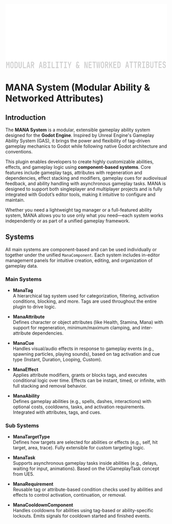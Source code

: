 <!-- Title Image -->
<p align="center">
  <img src="./docs/mana-logo.svg" alt="MANA System Logo" height="200">
</p>

# MANA System (Modular Ability & Networked Attributes)

## Introduction

The **MANA System** is a modular, extensible gameplay ability system designed for the **Godot Engine**. Inspired by Unreal Engine's Gameplay Ability System (GAS), it brings the power and flexibility of tag-driven gameplay mechanics to Godot while following native Godot architecture and conventions.

This plugin enables developers to create highly customizable abilities, effects, and gameplay logic using **component-based systems**. Core features include gameplay tags, attributes with regeneration and dependencies, effect stacking and modifiers, gameplay cues for audiovisual feedback, and ability handling with asynchronous gameplay tasks. MANA is designed to support both singleplayer and multiplayer projects and is fully integrated with Godot’s editor tools, making it intuitive to configure and maintain.

Whether you need a lightweight tag manager or a full-featured ability system, MANA allows you to use only what you need—each system works independently or as part of a unified gameplay framework.

## Systems

All main systems are component-based and can be used individually or together under the unified `ManaComponent`. Each system includes in-editor management panels for intuitive creation, editing, and organization of gameplay data.

### Main Systems

- **ManaTag**  
  A hierarchical tag system used for categorization, filtering, activation conditions, blocking, and more. Tags are used throughout the entire plugin to drive logic.

- **ManaAttribute**  
  Defines character or object attributes (like Health, Stamina, Mana) with support for regeneration, minimum/maximum clamping, and inter-attribute dependencies.

- **ManaCue**  
  Handles visual/audio effects in response to gameplay events (e.g., spawning particles, playing sounds), based on tag activation and cue type (Instant, Duration, Looping, Custom).

- **ManaEffect**  
  Applies attribute modifiers, grants or blocks tags, and executes conditional logic over time. Effects can be instant, timed, or infinite, with full stacking and removal behavior.

- **ManaAbility**  
  Defines gameplay abilities (e.g., spells, dashes, interactions) with optional costs, cooldowns, tasks, and activation requirements. Integrated with attributes, tags, and cues.

### Sub Systems

- **ManaTargetType**  
  Defines how targets are selected for abilities or effects (e.g., self, hit target, area, trace). Fully extensible for custom targeting logic.

- **ManaTask**  
  Supports asynchronous gameplay tasks inside abilities (e.g., delays, waiting for input, animations). Based on the UGameplayTask concept from UE5.

- **ManaRequirement**  
  Reusable tag or attribute-based condition checks used by abilities and effects to control activation, continuation, or removal.

- **ManaCooldownComponent**  
  Handles cooldowns for abilities using tag-based or ability-specific lockouts. Emits signals for cooldown started and finished events.

